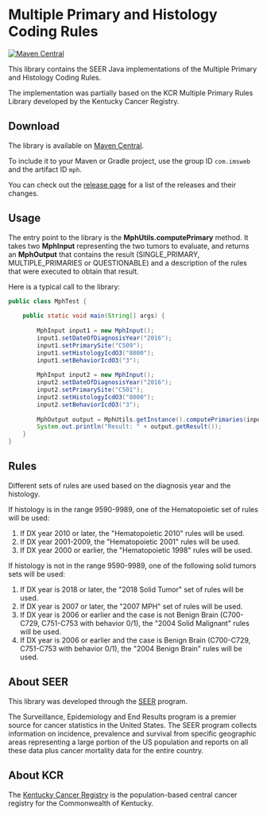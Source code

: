 # Multiple Primary and Histology Coding Rules

[![Maven Central](https://maven-badges.herokuapp.com/maven-central/com.imsweb/algorithms/badge.svg)](https://maven-badges.herokuapp.com/maven-central/com.imsweb/mph)

This library contains the SEER Java implementations of the Multiple Primary and Histology Coding Rules.

The implementation was partially based on the KCR Multiple Primary Rules Library developed by the Kentucky Cancer Registry.

## Download

The library is available on [Maven Central](http://search.maven.org/#search%7Cga%7C1%7Cg%3A%22com.imsweb%22%20AND%20a%3A%mph%22).

To include it to your Maven or Gradle project, use the group ID `com.imsweb` and the artifact ID `mph`.

You can check out the [release page](https://github.com/imsweb/mph/releases) for a list of the releases and their changes.

## Usage

The entry point to the library is the **MphUtils.computePrimary** method. It takes two **MphInput** representing the two tumors to evaluate, and returns an **MphOutput** that contains 
the result (SINGLE_PRIMARY, MULTIPLE_PRIMARIES or QUESTIONABLE) and a description of the rules that were executed to obtain that result.

Here is a typical call to the library:

```java
public class MphTest {
    
    public static void main(String[] args) {
        
        MphInput input1 = new MphInput();
        input1.setDateOfDiagnosisYear("2016");
        input1.setPrimarySite("C509");
        input1.setHistologyIcdO3("8000");
        input1.setBehaviorIcdO3("3");
        
        MphInput input2 = new MphInput();
        input2.setDateOfDiagnosisYear("2016");
        input2.setPrimarySite("C501");
        input2.setHistologyIcdO3("8000");
        input2.setBehaviorIcdO3("3");
        
        MphOutput output = MphUtils.getInstance().computePrimaries(input1, input2);
        System.out.println("Result: " + output.getResult());
    }
}
```

## Rules

Different sets of rules are used based on the diagnosis year and the histology.

If histology is in the range 9590-9989, one of the Hematopoietic set of rules will be used:

1. If DX year 2010 or later, the "Hematopoietic 2010" rules will be used.
2. If DX year 2001-2009, the "Hematopoietic 2001" rules will be used.
3. If DX year 2000 or earlier, the "Hematopoietic 1998" rules will be used.

If histology is not in the range 9590-9989, one of the following solid tumors sets will be used:

1. If DX year is 2018 or later, the "2018 Solid Tumor" set of rules will be used.
2. If DX year is 2007 or later, the "2007 MPH" set of rules will be used.
3. If DX year is 2006 or earlier and the case is not Benign Brain (C700-C729, C751-C753 with behavior 0/1), the "2004 Solid Malignant" rules will be used.
4. If DX year is 2006 or earlier and the case is Benign Brain (C700-C729, C751-C753 with behavior 0/1), the "2004 Benign Brain" rules will be used.

## About SEER

This library was developed through the [SEER](http://seer.cancer.gov/) program.

The Surveillance, Epidemiology and End Results program is a premier source for cancer statistics in the United States.
The SEER program collects information on incidence, prevalence and survival from specific geographic areas representing
a large portion of the US population and reports on all these data plus cancer mortality data for the entire country.

## About KCR

The [Kentucky Cancer Registry](https://www.kcr.uky.edu/) is the population-based central cancer registry for the Commonwealth of Kentucky.

